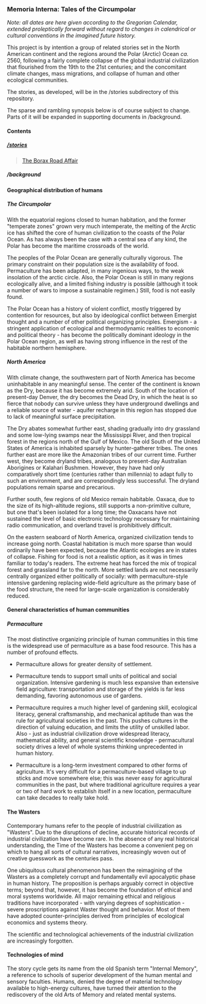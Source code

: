### Memoria Interna: Tales of the Circumpolar

_Note: all dates are here given according to the Gregorian Calendar, extended proleptically forward without regard to changes in calendrical or cultural conventions in the imagined future history._

This project is by intention a group of related stories set in the North American continent and the regions around the Polar (Arctic) Ocean _ca._ 2560, following a fairly complete collapse of the global industrial civilization that flourished from the 19th to the 21st centuries; and the concomitant climate changes, mass migrations, and collapse of human and other ecological communities.

The stories, as developed, will be in the /stories subdirectory of this repository.

The sparse and rambling synopsis below is of course subject to change. Parts of it will be expanded in supporting documents in /background.

#### Contents
##### [/stories](./stories)
>[The Borax Road Affair](./stories/the-borax-road-affair)

##### /background

#### Geographical distribution of humans

##### The Circumpolar
With the equatorial regions closed to human habitation, and the former "temperate zones" grown very much intemperate, the melting of the Arctic ice has shifted the core of human civilization to the coasts of the Polar Ocean. As has always been the case with a central sea of any kind, the Polar has become the maritime crossroads of the world. 

The peoples of the Polar Ocean are generally culturally vigorous. The primary constraint on their population size is the availability of food. Permaculture has been adapted, in many ingenious ways, to the weak insolation of the arctic circle. Also, the Polar Ocean is still in many regions ecologically alive, and a limited fishing industry is possible (although it took a number of wars to impose a sustainable regimen.) Still, food is not easily found.

The Polar Ocean has a history of violent conflict, mostly triggered by contention for resources, but also by ideological conflict between Emergist thought and a number of other political organizing principles. Emergism - a stringent application of ecological and thermodynamic realities to economic and political theory - has become the politically dominant ideology in the Polar Ocean region, as well as having strong influence in the rest of the habitable northern hemisphere. 

##### North America
With climate change, the southwestern part of North America has become uninhabitable in any meaningful sense. The center of the continent is known as the Dry, because it has become extremely arid. South of the location of present-day Denver, the dry becomes the Dead Dry, in which the heat is so fierce that nobody can survive unless they have underground dwellings and a reliable source of water - aquifer recharge in this region has stopped due to lack of meaningful surface precipitation. 

The Dry abates somewhat further east, shading gradually into dry grassland and some low-lying swamps near the Mississippi River, and then tropical forest in the regions north of the Gulf of Mexico. The old South of the United States of America is inhabited sparsely by hunter-gatherer tribes. The ones further east are more like the Amazonian tribes of our current time. Further west, they become dryland tribes, analogous to present-day Australian Aborigines or Kalahari Bushmen. However, they have had only comparatively short time (centuries rather than millennia) to adapt fully to such an environment, and are correspondingly less successful. The dryland populations remain sparse and precarious.

Further south, few regions of old Mexico remain habitable. Oaxaca, due to the size of its high-altitude regions, still supports a non-primitive culture, but one that's been isolated for a long time; the Oaxacans have not sustained the level of basic electronic technology necessary for maintaining radio communication, and overland travel is prohibitively difficult.

On the eastern seaboard of North America, organized civilization tends to increase going north. Coastal habitation is much more sparse than would ordinarily have been expected, because the Atlantic ecologies are in states of collapse. Fishing for food is not a realistic option, as it was in times familiar to today's readers. The extreme heat has forced the mix of tropical forest and grassland far to the north. More settled lands are not necessarily centrally organized either politically of socially: with permaculture-style intensive gardening replacing wide-field agriculture as the primary base of the food structure, the need for large-scale organization is considerably reduced.


#### General characteristics of human communities

##### Permaculture
The most distinctive organizing principle of human communities in this time is the widespread use of permaculture as a base food resource. This has a number of profound effects.

* Permaculture allows for greater density of settlement.

* Permaculture tends to support small units of political and social organization. Intensive gardening is much less expansive than extensive field agriculture: transportation and storage of the yields is far less demanding, favoring autonomous use of gardens.

* Permaculture requires a much higher level of gardening skill, ecological literacy, general craftsmanship, and mechanical aptitude than was the rule for agricultural societies in the past. This pushes cultures in the direction of valuing education, and limits the utility of unskilled labor. Also - just as industrial civilization drove widespread literacy, mathematical ability, and general scientific knowledge - permacultural society drives a level of whole systems thinking unprecedented in human history.

* Permaculture is a long-term investment compared to other forms of agriculture. It's very difficult for a permaculture-based village to up sticks and move somewhere else; this was never easy for agricultural communities in the past, but where traditional agriculture requires a year or two of hard work to establish itself in a new location, permaculture can take decades to really take hold.


#### The Wasters
Contemporary humans refer to the people of industrial civiilization as "Wasters". Due to the disruptions of decline, accurate historical records of industrial civilization have become rare. In the absence of any real historical understanding, the Time of the Wasters has become a convenient peg on which to hang all sorts of cultural narratives, increasingly woven out of creative guesswork as the centuries pass.

One ubiquitous cultural phenomenon has been the reimagining of the Wasters as a completely corrupt and fundamentally evil apocalyptic phase in human history. The proposition is perhaps arguably correct in objective terms; beyond that, however, it has become the foundation of ethical and moral systems worldwide. All major remaining ethical and religious traditions have incorporated - with varying degrees of sophistication - severe proscriptions against Waster thought and behavior. Most of them have adopted counter-principles derived from principles of ecological economics and systems theory.

The scientific and technological achievements of the industrial civilization are increasingly forgotten. 

#### Technologies of mind
The story cycle gets its name from the old Spanish term "Internal Memory", a reference to schools of superior development of the human mental and sensory faculties. Humans, denied the degree of material technology available to high-energy cultures, have turned their attention to the rediscovery of the old Arts of Memory and related mental systems.
